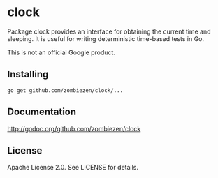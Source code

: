 # clock

Package clock provides an interface for obtaining the current time and sleeping.  It is
useful for writing deterministic time-based tests in Go.

This is not an official Google product.

## Installing

    go get github.com/zombiezen/clock/...

## Documentation

http://godoc.org/github.com/zombiezen/clock

## License

Apache License 2.0.  See LICENSE for details.
